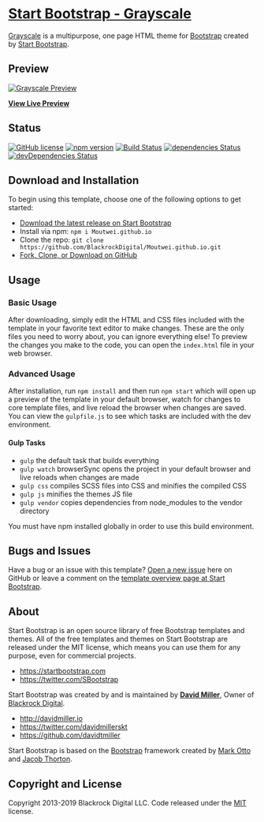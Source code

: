 # [Start Bootstrap - Grayscale](https://startbootstrap.com/template-overviews/grayscale/)

[Grayscale](http://startbootstrap.com/template-overviews/grayscale/) is a multipurpose, one page HTML theme for [Bootstrap](http://getbootstrap.com/) created by [Start Bootstrap](http://startbootstrap.com/).

## Preview

[![Grayscale Preview](https://startbootstrap.com/assets/img/screenshots/themes/grayscale.png)](https://blackrockdigital.github.io/Moutwei.github.io/)

**[View Live Preview](https://blackrockdigital.github.io/Moutwei.github.io/)**

## Status

[![GitHub license](https://img.shields.io/badge/license-MIT-blue.svg)](https://raw.githubusercontent.com/BlackrockDigital/Moutwei.github.io/master/LICENSE)
[![npm version](https://img.shields.io/npm/v/Moutwei.github.io.svg)](https://www.npmjs.com/package/Moutwei.github.io)
[![Build Status](https://travis-ci.org/BlackrockDigital/Moutwei.github.io.svg?branch=master)](https://travis-ci.org/BlackrockDigital/Moutwei.github.io)
[![dependencies Status](https://david-dm.org/BlackrockDigital/Moutwei.github.io/status.svg)](https://david-dm.org/BlackrockDigital/Moutwei.github.io)
[![devDependencies Status](https://david-dm.org/BlackrockDigital/Moutwei.github.io/dev-status.svg)](https://david-dm.org/BlackrockDigital/Moutwei.github.io?type=dev)

## Download and Installation

To begin using this template, choose one of the following options to get started:
* [Download the latest release on Start Bootstrap](https://startbootstrap.com/template-overviews/grayscale/)
* Install via npm: `npm i Moutwei.github.io`
* Clone the repo: `git clone https://github.com/BlackrockDigital/Moutwei.github.io.git`
* [Fork, Clone, or Download on GitHub](https://github.com/BlackrockDigital/Moutwei.github.io)

## Usage

### Basic Usage

After downloading, simply edit the HTML and CSS files included with the template in your favorite text editor to make changes. These are the only files you need to worry about, you can ignore everything else! To preview the changes you make to the code, you can open the `index.html` file in your web browser.

### Advanced Usage

After installation, run `npm install` and then run `npm start` which will open up a preview of the template in your default browser, watch for changes to core template files, and live reload the browser when changes are saved. You can view the `gulpfile.js` to see which tasks are included with the dev environment.

#### Gulp Tasks

- `gulp` the default task that builds everything
- `gulp watch` browserSync opens the project in your default browser and live reloads when changes are made
- `gulp css` compiles SCSS files into CSS and minifies the compiled CSS
- `gulp js` minifies the themes JS file
- `gulp vendor` copies dependencies from node_modules to the vendor directory

You must have npm installed globally in order to use this build environment.

## Bugs and Issues

Have a bug or an issue with this template? [Open a new issue](https://github.com/BlackrockDigital/Moutwei.github.io/issues) here on GitHub or leave a comment on the [template overview page at Start Bootstrap](http://startbootstrap.com/template-overviews/grayscale/).

## About

Start Bootstrap is an open source library of free Bootstrap templates and themes. All of the free templates and themes on Start Bootstrap are released under the MIT license, which means you can use them for any purpose, even for commercial projects.

* https://startbootstrap.com
* https://twitter.com/SBootstrap

Start Bootstrap was created by and is maintained by **[David Miller](http://davidmiller.io/)**, Owner of [Blackrock Digital](http://blackrockdigital.io/).

* http://davidmiller.io
* https://twitter.com/davidmillerskt
* https://github.com/davidtmiller

Start Bootstrap is based on the [Bootstrap](http://getbootstrap.com/) framework created by [Mark Otto](https://twitter.com/mdo) and [Jacob Thorton](https://twitter.com/fat).

## Copyright and License

Copyright 2013-2019 Blackrock Digital LLC. Code released under the [MIT](https://github.com/BlackrockDigital/Moutwei.github.io/blob/gh-pages/LICENSE) license.
